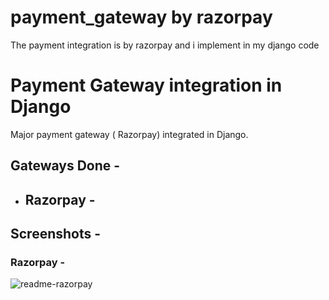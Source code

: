 # payment_gateway by razorpay
The payment integration is by razorpay and i implement in my django code 
# Payment Gateway integration in Django
Major payment gateway ( Razorpay) integrated in Django.

## Gateways Done -
 - ## Razorpay -
  
## Screenshots - 

### Razorpay - 
![readme-razorpay](https://wpeverest.com/wp-content/uploads/2022/05/razorpay.jpg)
